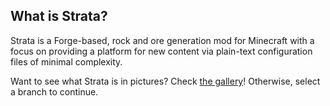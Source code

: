 ## What is Strata?

Strata is a Forge-based, rock and ore generation mod for Minecraft with a focus on providing a platform for new content via plain-text configuration files of minimal complexity.

Want to see what Strata is in pictures? Check [the gallery](https://github.com/Terrenteller/Strata/wiki/Gallery)! Otherwise, select a branch to continue.
